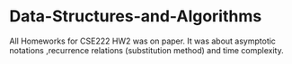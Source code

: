 # Data-Structures-and-Algorithms
All Homeworks for CSE222
HW2 was on paper. It was about asymptotic notations ,recurrence relations (substitution method) and time complexity.
